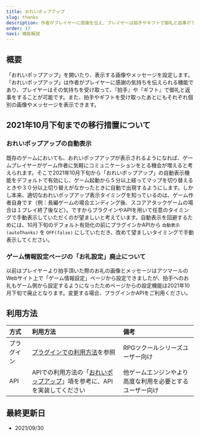 ```yaml
---
title: おれいポップアップ
slug: thanks
description: 作者がプレイヤーに感謝を伝え、プレイヤーは拍手やギフトで御礼と返事ができる機能について
order: 17
navi: 機能解説
---
```

    
## 概要
「おれいポップアップ」を開いたり、表示する画像やメッセージを設定します。「おれいポップアップ」は作者がプレイヤーに感謝の気持ちを伝えられる機能であり、プレイヤーはその気持ちを受け取って、『拍手』や『ギフト』で御礼と返事をすることが可能です。また、拍手やギフトを受け取ったあとにもそれぞれ個別の画像やメッセージを表示できます。

## 2021年10月下旬までの移行措置について

### おれいポップアップの自動表示

既存のゲームにおいても、おれいポップアップが表示されるようになれば、ゲームプレイヤーがゲーム作者に気軽にコミュニケーションをとる機会が増えると考えられます。そこで2021年10月下旬から「おれいポップアップ」の自動表示機能をデフォルトで有効にし、ゲーム起動から５分以上経ってマップを切り替えるときや３０分以上切り替えがなかったときに自動で出現するようにします。しかし本来、適切なおれいポップアップ表示タイミングを知っているのは、ゲーム作者自身です（例：長編ゲームの場合エンディング後、スコアアタックゲームの場合は１プレイ終了後など）。ですからプラグインやAPIを用いて任意のタイミングで手動表示していただくのが望ましいと考えています。自動表示を回避するためには、10月下旬のデフォルト有効化の前にプラグインかAPIから `自動表示(autoThanks)` を `OFF(false)` にしていただき、改めて望ましいタイミングで手動表示してください。

### ゲーム情報設定ページの「お礼設定」廃止について

以前はプレイヤーより拍手頂いた際のお礼の画像とメッセージはアツマールのWebサイト上で「ゲーム情報設定」ページから設定できましたが、拍手へのお礼もゲーム側から設定するようになったためページからの設定機能は2021年10月下旬で廃止となります。変更する場合、プラグインかAPIをご利用ください。

## 利用方法

方式|利用方法|備考
:---|:---|:---
プラグイン|[プラグインでの利用方法](/plugins)を参照|RPGツクールシリーズユーザー向け
API|APIでの利用方法の「[おれいポップアップ](/apis/thanks)」項を参考に、APIを実装してください|他ゲームエンジンやより高度な利用を必要とするユーザー向け

## 最終更新日
 - 2021/09/30
